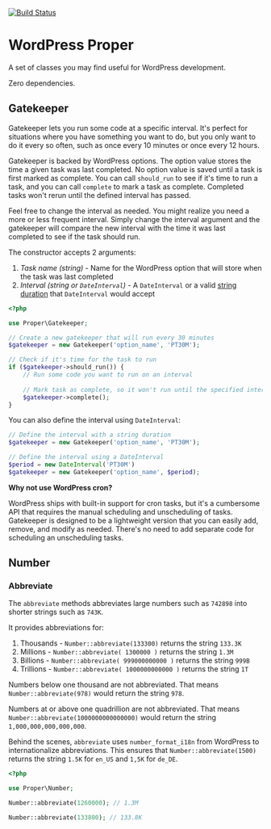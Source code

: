 [![Build Status](https://app.travis-ci.com/andrewjmead/wordpress-proper.svg?branch=main)](https://app.travis-ci.com/andrewjmead/wordpress-proper)

# WordPress Proper

A set of classes you may find useful for WordPress development.

Zero dependencies.

## Gatekeeper

Gatekeeper lets you run some code at a specific interval. It's perfect for situations where you have something you want to do, but you only want to do it every so often, such as once every 10 minutes or once every 12 hours.

Gatekeeper is backed by WordPress options. The option value stores the time a given task was last completed. No option value is saved until a task is first marked as complete. You can call `should_run` to see if it's time to run a task, and you can call `complete` to mark a task as complete. Completed tasks won't rerun until the defined interval has passed.

Feel free to change the interval as needed. You might realize you need a more or less frequent interval. Simply change the interval argument and the gatekeeper will compare the new interval with the time it was last completed to see if the task should run.

The constructor accepts 2 arguments:

1. *Task name (string)* - Name for the WordPress option that will store when the task was last completed
2. *Interval (string or `DateInterval`)* - A `DateInterval` or a valid [string duration](https://www.php.net/manual/en/dateinterval.construct.php#refsect1-dateinterval.construct-parameters) that `DateInterval` would accept


```php
<?php

use Proper\Gatekeeper;

// Create a new gatekeeper that will run every 30 minutes
$gatekeeper = new Gatekeeper('option_name', 'PT30M');

// Check if it's time for the task to run
if ($gatekeeper->should_run()) {
    // Run some code you want to run on an interval
    
    // Mark task as complete, so it won't run until the specified interval of time has passed
    $gatekeeper->complete();
}
```

You can also define the interval using `DateInterval`:

```php
// Define the interval with a string duration
$gatekeeper = new Gatekeeper('option_name', 'PT30M');

// Define the interval using a DateInterval
$period = new DateInterval('PT30M')
$gatekeeper = new Gatekeeper('option_name', $period);
```

**Why not use WordPress cron?**

WordPress ships with built-in support for cron tasks, but it's a cumbersome API that requires the manual scheduling and unscheduling of tasks. Gatekeeper is designed to be a lightweight version that you can easily add, remove, and modify as needed. There's no need to add separate code for scheduling an unscheduling tasks. 

## Number

### Abbreviate

The `abbreviate` methods abbreviates large numbers such as `742898` into shorter strings such as `743K`.

It provides abbreviations for:

1. Thousands - `Number::abbreviate(133300)` returns the string `133.3K`
2. Millions - `Number::abbreviate( 1300000 )` returns the string `1.3M`
3. Billions - `Number::abbreviate( 999000000000 )` returns the string `999B`
4. Trillions - `Number::abbreviate( 1000000000000 )` returns the string `1T`

Numbers below one thousand are not abbreviated. That means `Number::abbreviate(978)` would return the string `978`.

Numbers at or above one quadrillion are not abbreviated. That means `Number::abbreviate(1000000000000000)` would return the string `1,000,000,000,000,000`.

Behind the scenes, `abbreviate` uses `number_format_i18n` from WordPress to internationalize abbreviations. This ensures that `Number::abbreviate(1500)` returns the string `1.5K` for `en_US` and `1,5K` for `de_DE`.

```php
<?php

use Proper\Number;

Number::abbreviate(1260000); // 1.3M

Number::abbreviate(133800); // 133.8K
```
